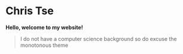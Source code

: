 # Chris Tse  

**Hello, welcome to my website!**
>I do not have a computer science background so do excuse the monotonous theme

